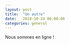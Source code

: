 ```yaml
---
layout: post
title:  "Un autre"
date:   2018-10-24 00:00:00
categories: general
---
```

Nous sommes en ligne !

